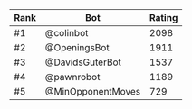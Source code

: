 Rank|Bot|Rating
---|---|---
#1|@colinbot|2098
#2|@OpeningsBot|1911
#3|@DavidsGuterBot|1537
#4|@pawnrobot|1189
#5|@MinOpponentMoves|729

